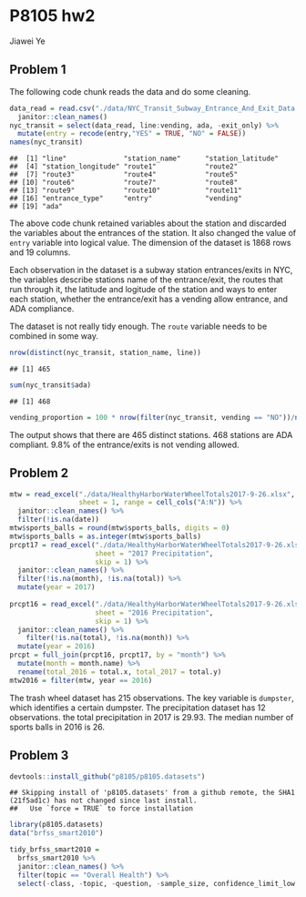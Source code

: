 P8105 hw2
================
Jiawei Ye

Problem 1
---------

The following code chunk reads the data and do some cleaning.

``` r
data_read = read.csv("./data/NYC_Transit_Subway_Entrance_And_Exit_Data.csv") %>% 
  janitor::clean_names()
nyc_transit = select(data_read, line:vending, ada, -exit_only) %>% 
  mutate(entry = recode(entry,"YES" = TRUE, "NO" = FALSE))
names(nyc_transit)
```

    ##  [1] "line"              "station_name"      "station_latitude" 
    ##  [4] "station_longitude" "route1"            "route2"           
    ##  [7] "route3"            "route4"            "route5"           
    ## [10] "route6"            "route7"            "route8"           
    ## [13] "route9"            "route10"           "route11"          
    ## [16] "entrance_type"     "entry"             "vending"          
    ## [19] "ada"

The above code chunk retained variables about the station and discarded the variables about the entrances of the station. It also changed the value of `entry` variable into logical value. The dimension of the dataset is 1868 rows and 19 columns.

Each observation in the dataset is a subway station entrances/exits in NYC, the variables describe stations name of the entrance/exit, the routes that run through it, the latitude and logitude of the station and ways to enter each station, whether the entrance/exit has a vending allow entrance, and ADA compliance.

The dataset is not really tidy enough. The `route` variable needs to be combined in some way.

``` r
nrow(distinct(nyc_transit, station_name, line))
```

    ## [1] 465

``` r
sum(nyc_transit$ada)
```

    ## [1] 468

``` r
vending_proportion = 100 * nrow(filter(nyc_transit, vending == "NO"))/nrow(nyc_transit)
```

The output shows that there are 465 distinct stations. 468 stations are ADA compliant. 9.8% of the entrance/exits is not vending allowed.

Problem 2
---------

``` r
mtw = read_excel("./data/HealthyHarborWaterWheelTotals2017-9-26.xlsx", 
                 sheet = 1, range = cell_cols("A:N")) %>% 
  janitor::clean_names() %>% 
  filter(!is.na(date))
mtw$sports_balls = round(mtw$sports_balls, digits = 0)
mtw$sports_balls = as.integer(mtw$sports_balls)
prcpt17 = read_excel("./data/HealthyHarborWaterWheelTotals2017-9-26.xlsx",
                     sheet = "2017 Precipitation", 
                     skip = 1) %>% 
  janitor::clean_names() %>% 
  filter(!is.na(month), !is.na(total)) %>% 
  mutate(year = 2017)
  
prcpt16 = read_excel("./data/HealthyHarborWaterWheelTotals2017-9-26.xlsx",
                     sheet = "2016 Precipitation",
                     skip = 1) %>%
  janitor::clean_names() %>% 
    filter(!is.na(total), !is.na(month)) %>% 
  mutate(year = 2016)
prcpt = full_join(prcpt16, prcpt17, by = "month") %>% 
  mutate(month = month.name) %>% 
  rename(total_2016 = total.x, total_2017 = total.y)
mtw2016 = filter(mtw, year == 2016) 
```

The trash wheel dataset has 215 observations. The key variable is `dumpster`, which identifies a certain dumpster.
The precipitation dataset has 12 observations. the total precipitation in 2017 is 29.93. The median number of sports balls in 2016 is 26.

Problem 3
---------

``` r
devtools::install_github("p8105/p8105.datasets")
```

    ## Skipping install of 'p8105.datasets' from a github remote, the SHA1 (21f5ad1c) has not changed since last install.
    ##   Use `force = TRUE` to force installation

``` r
library(p8105.datasets)
data("brfss_smart2010")
```

``` r
tidy_brfss_smart2010 = 
  brfss_smart2010 %>% 
  janitor::clean_names() %>% 
  filter(topic == "Overall Health") %>% 
  select(-class, -topic, -question, -sample_size, confidence_limit_low:data_value_footnote)
```
